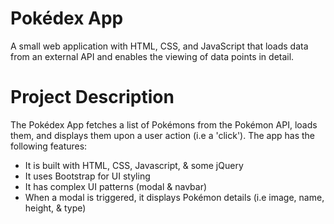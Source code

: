# Pokédex App

A small web application with HTML, CSS, and JavaScript that loads
data from an external API and enables the viewing of data points in detail.


# Project Description

The Pokédex App fetches a list of Pokémons from the Pokémon API, loads them, and displays them upon a user action (i.e a 'click'). The app has the following features:

- It is built with HTML, CSS, Javascript, & some jQuery
- It uses Bootstrap for UI styling
- It has complex UI patterns (modal & navbar)
- When a modal is triggered, it displays Pokémon details (i.e image, name, height, & type)




